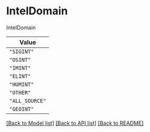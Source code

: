 # IntelDomain

IntelDomain

| **Value** |
| --------- |
| `"SIGINT"` |
| `"OSINT"` |
| `"IMINT"` |
| `"ELINT"` |
| `"HUMINT"` |
| `"OTHER"` |
| `"ALL_SOURCE"` |
| `"GEOINT"` |


[[Back to Model list]](../../../../README.md#models-v1-link) [[Back to API list]](../../../../README.md#apis-v1-link) [[Back to README]](../../../../README.md)

